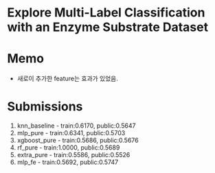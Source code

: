 # Explore Multi-Label Classification with an Enzyme Substrate Dataset

# Memo
- 새로이 추가한 feature는 효과가 있었음.

# Submissions
1. knn_baseline	- train:0.6170, public:0.5647
1. mlp_pure	- train:0.6341, public:0.5703
1. xgboost_pure	- train:0.5686, public:0.5676
1. rf_pure	- train:1.0000, public:0.5689
1. extra_pure	- train:0.5586, public:0.5526
1. mlp_fe	- train:0.5692, public:0.5747
